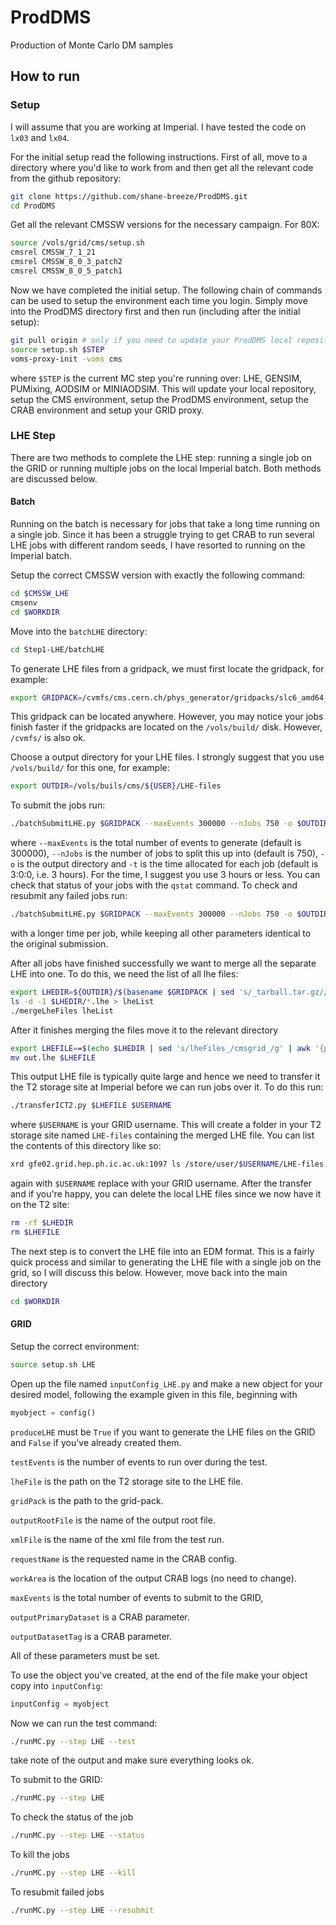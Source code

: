 # ProdDMS
Production of Monte Carlo DM samples

## How to run

### Setup
I will assume that you are working at Imperial. I have tested the code on `lx03`
and `lx04`. 

For the initial setup read the following instructions. First of all, move to a 
directory where you'd like to work from and then get all the relevant code from 
the github repository:
```bash
git clone https://github.com/shane-breeze/ProdDMS.git
cd ProdDMS
```

Get all the relevant CMSSW versions for the necessary campaign. For 80X:
```bash
source /vols/grid/cms/setup.sh
cmsrel CMSSW_7_1_21
cmsrel CMSSW_8_0_3_patch2
cmsrel CMSSW_8_0_5_patch1
```

Now we have completed the initial setup. The following chain of commands can be
used to setup the environment each time you login. Simply move into the ProdDMS
directory first and then run (including after the initial setup):
```bash
git pull origin # only if you need to update your ProdDMS local repository
source setup.sh $STEP
voms-proxy-init -voms cms
```
where `$STEP` is the current MC step you're running over: LHE, GENSIM, PUMixing,
AODSIM or MINIAODSIM. This will update your local repository, setup the CMS 
environment, setup the ProdDMS environment, setup the CRAB environment and setup 
your GRID proxy.

### LHE Step
There are two methods to complete the LHE step: running a single job on the GRID
or running multiple jobs on the local Imperial batch. Both methods are discussed
below.

#### Batch
Running on the batch is necessary for jobs that take a long time running on a 
single job. Since it has been a struggle trying to get CRAB to run several LHE
jobs with different random seeds, I have resorted to running on the Imperial 
batch. 

Setup the correct CMSSW version with exactly the following command:
```bash
cd $CMSSW_LHE
cmsenv
cd $WORKDIR
```

Move into the `batchLHE` directory:
```bash
cd Step1-LHE/batchLHE
```
To generate LHE files from a gridpack, we must first locate the gridpack, for
example:
```bash
export GRIDPACK=/cvmfs/cms.cern.ch/phys_generator/gridpacks/slc6_amd64_gcc481/13TeV/powheg/V2/Dark_Matter/DMV_NNPDF30_13TeV_Axial_0p25/v2/POWHEG_DMV_NNPDF30_13TeV_Axial_1750_10_tarball.tar.gz
```
This gridpack can be located anywhere. However, you may notice your jobs finish
faster if the gridpacks are located on the `/vols/build/` disk. However, `/cvmfs/`
is also ok.

Choose a output directory for your LHE files. I strongly suggest that you use 
`/vols/build/` for this one, for example:
```bash
export OUTDIR=/vols/buils/cms/${USER}/LHE-files
```

To submit the jobs run:
```bash
./batchSubmitLHE.py $GRIDPACK --maxEvents 300000 --nJobs 750 -o $OUTDIR -t 3:0:0
```
where `--maxEvents` is the total number of events to generate (default is 
300000), `--nJobs` is the number of jobs to split this up into (default is 750),
`-o` is the output directory and `-t` is the time allocated for each job 
(default is 3:0:0, i.e. 3 hours). For the time, I suggest you use 3 hours or less.
You can check that status of your jobs with the `qstat` command. To check and 
resubmit any failed jobs run:
```bash
./batchSubmitLHE.py $GRIDPACK --maxEvents 300000 --nJobs 750 -o $OUTDIR -t 6:0:0 --resubmit
```
with a longer time per job, while keeping all other parameters identical to the
original submission.

After all jobs have finished successfully we want to merge all the separate LHE
into one. To do this, we need the list of all lhe files:
```bash
export LHEDIR=${OUTDIR}/$(basename $GRIDPACK | sed 's/_tarball.tar.gz//g' | awk '{print "lheFiles_"$1}')
ls -d -1 $LHEDIR/*.lhe > lheList
./mergeLheFiles lheList
```
After it finishes merging the files move it to the relevant directory
```bash
export LHEFILE==$(echo $LHEDIR | sed 's/lheFiles_/cmsgrid_/g' | awk '{print $1".lhe"}')
mv out.lhe $LHEFILE
```
This output LHE file is typically quite large and hence we need to transfer it 
the T2 storage site at Imperial before we can run jobs over it. To do this run:
```bash
./transferICT2.py $LHEFILE $USERNAME
```
where `$USERNAME` is your GRID username. This will create a folder in your T2
storage site named `LHE-files` containing the merged LHE file. You can list the
contents of this directory like so:
```bash
xrd gfe02.grid.hep.ph.ic.ac.uk:1097 ls /store/user/$USERNAME/LHE-files
```
again with `$USERNAME` replace with your GRID username. After the transfer and 
if you're happy, you can delete the local LHE files since we now have it on the 
T2 site:
```bash
rm -rf $LHEDIR
rm $LHEFILE
```
The next step is to convert the LHE file into an EDM format. This is a fairly 
quick process and similar to generating the LHE file with a single job on the
grid, so I will discuss this below. However, move back into the main directory
```bash
cd $WORKDIR
```

#### GRID
Setup the correct environment:
```bash
source setup.sh LHE
```
Open up the file named `inputConfig_LHE.py` and make a new object for your
desired model, following the example given in this file, beginning with
```python
myobject = config()
```

`produceLHE` must be `True` if you want to generate the LHE files on the GRID
and `False` if you've already created them. 

`testEvents` is the number of events to run over during the test. 

`lheFile` is the path on the T2 storage site to the LHE file.

`gridPack` is the path to the grid-pack. 

`outputRootFile` is the name of the output root file. 

`xmlFile` is the name of the xml file from the test run.

`requestName` is the requested name in the CRAB config. 

`workArea` is the location of the output CRAB logs (no need to change). 

`maxEvents` is the total number of events to submit to the GRID, 

`outputPrimaryDataset` is a CRAB parameter. 

`outputDatasetTag` is a CRAB parameter. 

All of these parameters must be set.

To use the object you've created, at the end of the file make your object copy 
into `inputConfig`:
```python
inputConfig = myobject
```

Now we can run the test command:
```bash
./runMC.py --step LHE --test
```
take note of the output and make sure everything looks ok.

To submit to the GRID:
```bash
./runMC.py --step LHE
```
To check the status of the job
```bash
./runMC.py --step LHE --status
```
To kill the jobs
```bash
./runMC.py --step LHE --kill
```
To resubmit failed jobs
```bash
./runMC.py --step LHE --resubmit
```
